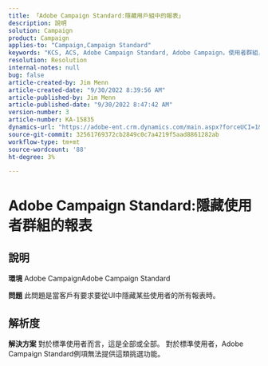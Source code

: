 ```yaml
---
title: 「Adobe Campaign Standard:隱藏用戶組中的報表」
description: 說明
solution: Campaign
product: Campaign
applies-to: "Campaign,Campaign Standard"
keywords: "KCS, ACS, Adobe Campaign Standard, Adobe Campaign，使用者群組，隱藏報表，常見問題集"
resolution: Resolution
internal-notes: null
bug: false
article-created-by: Jim Menn
article-created-date: "9/30/2022 8:39:56 AM"
article-published-by: Jim Menn
article-published-date: "9/30/2022 8:47:42 AM"
version-number: 3
article-number: KA-15835
dynamics-url: "https://adobe-ent.crm.dynamics.com/main.aspx?forceUCI=1&pagetype=entityrecord&etn=knowledgearticle&id=7a36a570-9b40-ed11-9db1-0022480866ad"
source-git-commit: 32561769372cb2849c0c7a4219f5aad8861282ab
workflow-type: tm+mt
source-wordcount: '88'
ht-degree: 3%

---
```


# Adobe Campaign Standard:隱藏使用者群組的報表

## 說明


<b>環境</b>
Adobe CampaignAdobe Campaign Standard

<b>問題</b>
此問題是當客戶有要求要從UI中隱藏某些使用者的所有報表時。


## 解析度


<b>解決方案</b>
對於標準使用者而言，這是全部或全部。
對於標準使用者，Adobe Campaign Standard例項無法提供這類挑選功能。
